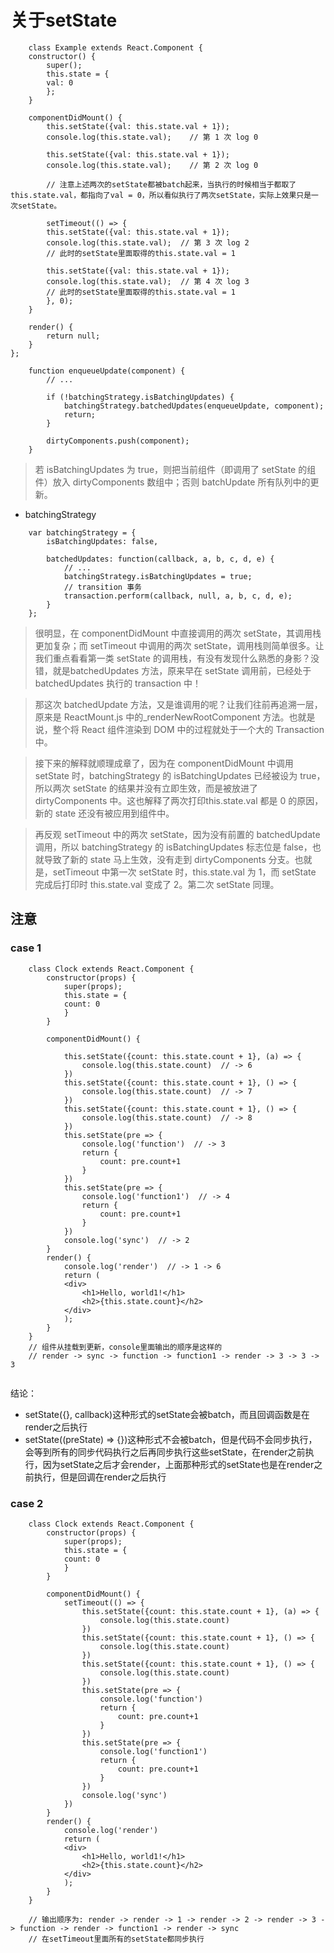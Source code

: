 # 关于setState

```
    class Example extends React.Component {
    constructor() {
        super();
        this.state = {
        val: 0
        };
    }
    
    componentDidMount() {
        this.setState({val: this.state.val + 1});
        console.log(this.state.val);    // 第 1 次 log 0

        this.setState({val: this.state.val + 1});
        console.log(this.state.val);    // 第 2 次 log 0

        // 注意上述两次的setState都被batch起来，当执行的时候相当于都取了this.state.val，都指向了val = 0，所以看似执行了两次setState，实际上效果只是一次setState。

        setTimeout(() => {
        this.setState({val: this.state.val + 1});
        console.log(this.state.val);  // 第 3 次 log 2
        // 此时的setState里面取得的this.state.val = 1

        this.setState({val: this.state.val + 1});
        console.log(this.state.val);  // 第 4 次 log 3
        // 此时的setState里面取得的this.state.val = 1
        }, 0);
    }

    render() {
        return null;
    }
};

```

```
    function enqueueUpdate(component) {
        // ...

        if (!batchingStrategy.isBatchingUpdates) {
            batchingStrategy.batchedUpdates(enqueueUpdate, component);
            return;
        }

        dirtyComponents.push(component);
    }
```
> 若 isBatchingUpdates 为 true，则把当前组件（即调用了 setState 的组件）放入 dirtyComponents 数组中；否则 batchUpdate 所有队列中的更新。


* batchingStrategy
```
    var batchingStrategy = {
        isBatchingUpdates: false,

        batchedUpdates: function(callback, a, b, c, d, e) {
            // ...
            batchingStrategy.isBatchingUpdates = true;
            // transition 事务
            transaction.perform(callback, null, a, b, c, d, e);
        }
    };
```

> 很明显，在 componentDidMount 中直接调用的两次 setState，其调用栈更加复杂；而 setTimeout 中调用的两次 setState，调用栈则简单很多。让我们重点看看第一类 setState 的调用栈，有没有发现什么熟悉的身影？没错，就是batchedUpdates 方法，原来早在 setState 调用前，已经处于 batchedUpdates 执行的 transaction 中！

> 那这次 batchedUpdate 方法，又是谁调用的呢？让我们往前再追溯一层，原来是 ReactMount.js 中的_renderNewRootComponent 方法。也就是说，整个将 React 组件渲染到 DOM 中的过程就处于一个大的 Transaction 中。

> 接下来的解释就顺理成章了，因为在 componentDidMount 中调用 setState 时，batchingStrategy 的 isBatchingUpdates 已经被设为 true，所以两次 setState 的结果并没有立即生效，而是被放进了 dirtyComponents 中。这也解释了两次打印this.state.val 都是 0 的原因，新的 state 还没有被应用到组件中。

> 再反观 setTimeout 中的两次 setState，因为没有前置的 batchedUpdate 调用，所以 batchingStrategy 的 isBatchingUpdates 标志位是 false，也就导致了新的 state 马上生效，没有走到 dirtyComponents 分支。也就是，setTimeout 中第一次 setState 时，this.state.val 为 1，而 setState 完成后打印时 this.state.val 变成了 2。第二次 setState 同理。


## 注意

### case 1

```
    class Clock extends React.Component {
        constructor(props) {
            super(props);
            this.state = {
            count: 0
            }
        }
        
        componentDidMount() {
            
            this.setState({count: this.state.count + 1}, (a) => {
                console.log(this.state.count)  // -> 6
            })
            this.setState({count: this.state.count + 1}, () => {
                console.log(this.state.count)  // -> 7
            })
            this.setState({count: this.state.count + 1}, () => {
                console.log(this.state.count)  // -> 8
            })
            this.setState(pre => {
                console.log('function')  // -> 3
                return {
                    count: pre.count+1
                }
            })
            this.setState(pre => {
                console.log('function1')  // -> 4
                return {
                    count: pre.count+1
                }
            })
            console.log('sync')  // -> 2
        }
        render() {
            console.log('render')  // -> 1 -> 6
            return (
            <div>
                <h1>Hello, world1!</h1>
                <h2>{this.state.count}</h2>
            </div>
            );
        }
    }
    // 组件从挂载到更新，console里面输出的顺序是这样的
    // render -> sync -> function -> function1 -> render -> 3 -> 3 -> 3


```

结论：

* setState({}, callback)这种形式的setState会被batch，而且回调函数是在render之后执行
* setState((preState) => {})这种形式不会被batch，但是代码不会同步执行，会等到所有的同步代码执行之后再同步执行这些setState，在render之前执行，因为setState之后才会render，上面那种形式的setState也是在render之前执行，但是回调在render之后执行



### case 2

```
    class Clock extends React.Component {
        constructor(props) {
            super(props);
            this.state = {
            count: 0
            }
        }
        
        componentDidMount() {
            setTimeout(() => {
                this.setState({count: this.state.count + 1}, (a) => {
                    console.log(this.state.count)
                })
                this.setState({count: this.state.count + 1}, () => {
                    console.log(this.state.count)
                })
                this.setState({count: this.state.count + 1}, () => {
                    console.log(this.state.count)
                })
                this.setState(pre => {
                    console.log('function')
                    return {
                        count: pre.count+1
                    }
                })
                this.setState(pre => {
                    console.log('function1')
                    return {
                        count: pre.count+1
                    }
                })
                console.log('sync')
            })
        }
        render() {
            console.log('render')
            return (
            <div>
                <h1>Hello, world1!</h1>
                <h2>{this.state.count}</h2>
            </div>
            );
        }
    }

    // 输出顺序为: render -> render -> 1 -> render -> 2 -> render -> 3 -> function -> render -> function1 -> render -> sync
    // 在setTimeout里面所有的setState都同步执行
```